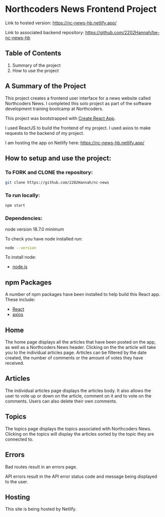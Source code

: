 # Northcoders News Frontend Project

Link to hosted version: https://nc-news-hb.netlify.app/

Link to associated backend repository: https://github.com/2202Hannah/be-nc-news-hb

## Table of Contents

1. Summary of the project
2. How to use the project

## A Summary of the Project

This project creates a frontend user interface for a news website called Northcoders News. I completed this solo project as part of the software development training bootcamp at Northcoders.

This project was bootstrapped with [Create React App](https://github.com/facebook/create-react-app).

I used ReactJS to build the frontend of my project. I used axios to make requests to the backend of my project.

I am hosting the app on Netlify here: https://nc-news-hb.netlify.app/

## How to setup and use the project:

### To FORK and CLONE the repository:

```bash dark
git clone https://github.com/2202Hannah/nc-news
```

### To run locally:

```bash dark
npm start
```

### Dependencies:

node version 18.7.0 minimum

To check you have node installed run:

```bash dark
node --version
```

To install node:

- [node.js](https://nodejs.org/en/download/package-manager/)

## npm Packages

A number of npm packages have been installed to help build this React app. These include:

- [React](https://reactjs.org)
- [axios](https://www.npmjs.com/package/axios)

## Home

The home page displays all the articles that have been posted on the app, as well as a Northcoders News header. Clicking on the the article will take you to the individual articles page. Articles can be filtered by the date created, the number of comments or the amount of votes they have received.

## Articles

The individual articles page displays the articles body. It also allows the user to vote up or down on the article, comment on it and to vote on the comments. Users can also delete their own comments.

## Topics

The topics page displays the topics associated with Northcoders News. Clicking on the topics will display the articles sorted by the topic they are connected to.

## Errors

Bad routes result in an errors page.

API errors result in the API error status code and message being displayed to the user.

## Hosting

This site is being hosted by Netlify.
